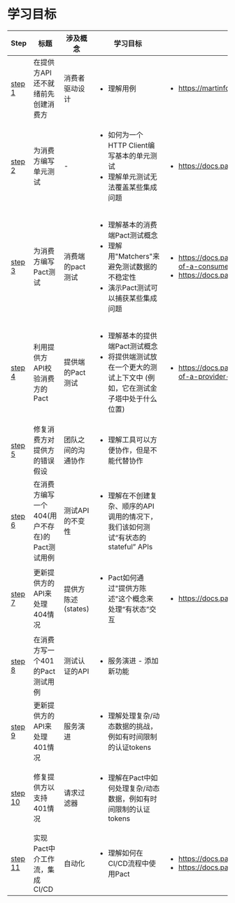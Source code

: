 # 学习目标


| Step                                                         | 标题                                          | 涉及概念           | 学习目标                                                     | 进一步阅读                                                   |
| ------------------------------------------------------------ | --------------------------------------------- | ------------------ | ------------------------------------------------------------ | ------------------------------------------------------------ |
| [step 1](https://github.com/pact-foundation/pact-workshop-Maven-Springboot-JUnit5/tree/step1) | 在提供方API还不就绪前先创建消费方             | 消费者驱动设计     | <ul><li>理解用例</li></ul>                                   | <ul><li>https://martinfowler.com/articles/consumerDrivenContracts.html</li></ul> |
| [step 2](https://github.com/pact-foundation/pact-workshop-Maven-Springboot-JUnit5/tree/step2) | 为消费方编写单元测试                          | -                  | <ul><li>如何为一个HTTP Client编写基本的单元测试</li><li>理解单元测试无法覆盖某些集成问题</li></ul> | <ul><li>https://docs.pact.io/faq/convinceme</li></ul>        |
| [step 3](https://github.com/pact-foundation/pact-workshop-Maven-Springboot-JUnit5/tree/step3) | 为消费方编写Pact测试                          | 消费端的pact测试   | <ul><li>理解基本的消费端Pact测试概念</li><li>理解用"Matchers"来避免测试数据的不稳定性</li><li>演示Pact测试可以捕获某些集成问题</li></ul> | <ul><li>https://docs.pact.io/5-minute-getting-started-guide#scope-of-a-consumer-pact-test</li><li>https://docs.pact.io/best_practices/consumer</li></ul> |
| [step 4](https://github.com/pact-foundation/pact-workshop-Maven-Springboot-JUnit5/tree/step4) | 利用提供方API校验消费方的Pact                 | 提供端的Pact测试   | <ul><li>理解基本的提供端Pact测试概念</li><li>将提供端测试放在一个更大的测试上下文中 (例如，它在测试金子塔中处于什么位置)</li></ul> | <ul><li>https://docs.pact.io/5-minute-getting-started-guide#scope-of-a-provider-pact-test</li></ul> |
| [step 5](https://github.com/pact-foundation/pact-workshop-Maven-Springboot-JUnit5/tree/step5) | 修复消费方对提供方的错误假设                  | 团队之间的沟通协作 | <ul><li>理解工具可以方便协作，但是不能代替协作</li></ul>     |                                                              |
| [step 6](https://github.com/pact-foundation/pact-workshop-Maven-Springboot-JUnit5/tree/step6) | 在消费方编写一个404(用户不存在)的Pact测试用例 | 测试API的不变性    | <ul><li>理解在不创建复杂、顺序的API调用的情况下，我们该如何测试“有状态的stateful” APIs</li></ul> |                                                              |
| [step 7](https://github.com/pact-foundation/pact-workshop-Maven-Springboot-JUnit5/tree/step7) | 更新提供方的API来处理404情况                  | 提供方陈述(states) | <ul><li>Pact如何通过"提供方陈述"这个概念来处理“有状态”交互</li></ul> | <ul><li>https://docs.pact.io/getting_started/provider_states</li></ul> |
| [step 8](https://github.com/pact-foundation/pact-workshop-Maven-Springboot-JUnit5/tree/step8) | 在消费方写一个401的Pact测试用例               | 测试认证的API      | <ul><li>服务演进 - 添加新功能</li></ul>                      |                                                              |
| [step 9](https://github.com/pact-foundation/pact-workshop-Maven-Springboot-JUnit5/tree/step9) | 更新提供方的API来处理401情况                  | 服务演进           | <ul><li>理解处理复杂/动态数据的挑战，例如有时间限制的认证tokens</li></ul> |                                                              |
| [step 10](https://github.com/pact-foundation/pact-workshop-Maven-Springboot-JUnit5/tree/step10) | 修复提供方以支持401情况                       | 请求过滤器         | <ul><li>理解在Pact中如何处理复杂/动态数据，例如有时间限制的认证tokens</li></ul> |                                                              |
| [step 11](https://github.com/pact-foundation/pact-workshop-Maven-Springboot-JUnit5/tree/step11) | 实现Pact中介工作流，集成CI/CD                 | 自动化             | <ul><li>理解如何在CI/CD流程中使用Pact</li></ul>              | <ul><li>https://docs.pact.io/pact_broker</li><li>https://docs.pact.io/best_practices/pact_nirvana</li></ul> |

